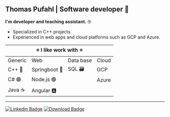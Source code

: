 ## Thomas Pufahl | Software developer 🚀 

**I'm developer and teaching assistant.** 🤓

* Specialized in C++ projects.
* Experienced in web apps and cloud platforms such as GCP and Azure. 

<table >
    <thead>
        <tr>
            <th colspan="4"> ⭐ I like work with ⭐ </th>
        </tr>
    </thead>
    <tbody>
        <tr>
            <td>Generic</td>
            <td>Web</td>
            <td>Data base</td>
            <td>Cloud</td>
        </tr>
        <tr>
            <td>C++ 🔵 </td>
            <td>Springboot 🍃 </td>
            <td>SQL 🗃️ </td>
            <td>GCP</td>
        </tr>
		<tr>
            <td>C# 🟣 </td>
            <td>Node.js 🟢 </td>
            <td></td>
            <td>Azure</td>
        </tr>
		<tr>
            <td>Java ☕ </td>
            <td>Angular 🅰️ </td>
            <td></td>
            <td></td>
        </tr>
    </tbody>
</table>

---
[![Linkedin Badge](https://img.shields.io/badge/-thomaspufahl-0e76a8?style=flat&labelColor=0e76a8&logo=linkedin&logoColor=white)](https://www.linkedin.com/in/thomaspufahl/) [![Download Badge](https://img.shields.io/badge/-resume-d20001?style=flat&labelColor=d20001&logo=DocuSign&logoColor=white)](https://resume-download.azurewebsites.net/resume)